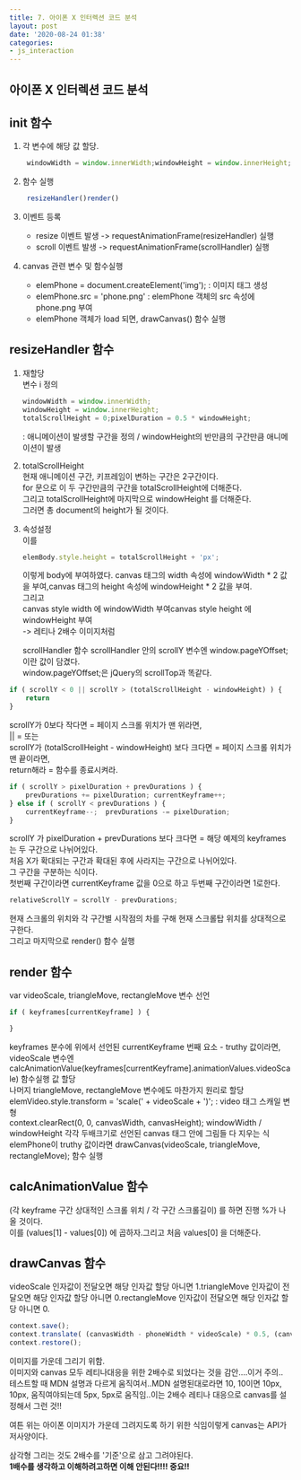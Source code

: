 ```yaml
---
title: 7. 아이폰 X 인터렉션 코드 분석
layout: post
date: '2020-08-24 01:38'
categories:
- js_interaction
---
```


## 아이폰 X 인터렉션 코드 분석

## init 함수

1. 각 변수에 해당 값 할당.  
   ```javascript
    windowWidth = window.innerWidth;windowHeight = window.innerHeight;
   ```
   
2. 함수 실행  
   ```javascript
    resizeHandler()render() 
   ```
   
3. 이벤트 등록  
   * resize 이벤트 발생 -> requestAnimationFrame(resizeHandler) 실행    
   * scroll 이벤트 발생 -> requestAnimationFrame(scrollHandler) 실행
   
4. canvas 관련 변수 및 함수실행  
   * elemPhone = document.createElement('img'); : 이미지 태그 생성
   * elemPhone.src = 'phone.png' : elemPhone 객체의 src 속성에 phone.png 부여
   * elemPhone 객체가 load 되면, drawCanvas() 함수 실행

## resizeHandler 함수

1. 재할당  
   변수 i 정의
    ```javascript
    windowWidth = window.innerWidth;  
    windowHeight = window.innerHeight;  
    totalScrollHeight = 0;pixelDuration = 0.5 * windowHeight;
    ```  
   : 애니메이션이 발생할 구간을 정의 / windowHeight의 반만큼의 구간만큼 애니메이션이 발생
   
2. totalScrollHeight  
   현재 애니메이션 구간, 키프레임이 변하는 구간은 2구간이다.  
   for 문으로 이 두 구간만큼의 구간을 totalScrollHeight에 더해준다.  
   그리고 totalScrollHeight에 마지막으로 windowHeight 를 더해준다.  
   그러면 총 document의 height가 될 것이다.
   
3. 속성설정  
    이를
    ```javascript
    elemBody.style.height = totalScrollHeight + 'px';
    ```
    이렇게 body에 부여하였다.
    canvas 태그의 width 속성에 windowWidth * 2 값을 부여,canvas 태그의 height 속성에 windowHeight * 2 값을 부여.  
    그리고   
    canvas style width 에 windowWidth 부여canvas style height 에 windowHeight 부여  
    -> 레티나 2배수 이미지처럼

    scrollHandler 함수 scrollHandler 안의 scrollY 변수엔 window.pageYOffset; 이란 값이 담겼다.  
    window.pageYOffset;은 jQuery의 scrollTop과 똑같다.

```javascript
if ( scrollY < 0 || scrollY > (totalScrollHeight - windowHeight) ) {	
    return
}
```

scrollY가 0보다 작다면 = 페이지 스크롤 위치가 맨 위라면,  
|| = 또는  
scrollY가 (totalScrollHeight - windowHeight) 보다 크다면 = 페이지 스크롤 위치가 맨 끝이라면,  
return해라 = 함수를 종료시켜라.  

```javascript
if ( scrollY > pixelDuration + prevDurations ) {	
    prevDurations += pixelDuration;	currentKeyframe++;
} else if ( scrollY < prevDurations ) {	
    currentKeyframe--;	prevDurations -= pixelDuration;
}
```

scrollY 가 pixelDuration + prevDurations 보다 크다면 = 해당 예제의 keyframes는 두 구간으로 나뉘어있다.  
처음 X가 확대되는 구간과 확대된 후에 사라지는 구간으로 나뉘어있다.  
그 구간을 구분하는 식이다.  
첫번째 구간이라면 currentKeyframe 값을 0으로 하고 두번째 구간이라면 1로한다.  

```javascript
relativeScrollY = scrollY - prevDurations;
```

현재 스크롤의 위치와 각 구간별 시작점의 차를 구해 현재 스크롤탑 위치를 상대적으로 구한다.  
그리고 마지막으로 render() 함수 실행  

## render 함수

var videoScale, triangleMove, rectangleMove 변수 선언

```javascript
if ( keyframes[currentKeyframe] ) {

}
```
  
keyframes 분수에 위에서 선언된 currentKeyframe 번째 요소 - truthy 값이라면, 
videoScale 변수엔 calcAnimationValue(keyframes[currentKeyframe].animationValues.videoScale) 
함수실행 값 할당  
나머지 triangleMove, rectangleMove 변수에도 마찬가지 원리로 할당  
elemVideo.style.transform = 'scale(' + videoScale + ')'; : video 태그 스캐일 변형  
context.clearRect(0, 0, canvasWidth, canvasHeight); windowWidth / windowHeight 각각 두배크기로 선언된 canvas 태그 안에 그림들 다 지우는 식  
elemPhone이 truthy 값이라면 drawCanvas(videoScale, triangleMove, rectangleMove); 함수 실행

## calcAnimationValue 함수
(각 keyframe 구간 상대적인 스크롤 위치 / 각 구간 스크롤길이) 를 하면 진행 %가 나올 것이다.  
이를 (values[1] - values[0]) 에 곱하자.그리고 처음 values[0] 을 더해준다.

## drawCanvas 함수
videoScale 인자값이 전달오면 해당 인자값 할당 아니면 1.triangleMove 인자값이 전달오면 해당 인자값 할당 
아니면 0.rectangleMove 인자값이 전달오면 해당 인자값 할당 아니면 0.  

```javascript
context.save();
context.translate( (canvasWidth - phoneWidth * videoScale) * 0.5, (canvasHeight - phoneHeight * videoScale) * 0.5);
context.restore();
```

이미지를 가운데 그리기 위함.  
이미지와 canvas 모두 레티나대응을 위한 2배수로 되었다는 것을 감안....이거 주의..   
테스트할 때 MDN 설명과 다르게 움직여서..MDN 설명된대로라면 10, 10이면 10px, 10px, 움직여야되는데 
5px, 5px로 움직임..이는 2배수 레티나 대응으로 canvas를 설정해서 그런 것!!  

여튼 위는 아이폰 이미지가 가운데 그려지도록 하기 위한 식임이렇게 canvas는 API가 저사양이다.

삼각형 그리는 것도 2배수를 '기준'으로 삼고 그려야된다.    
**1배수를 생각하고 이해하려고하면 이해 안된다!!!! 중요!!**